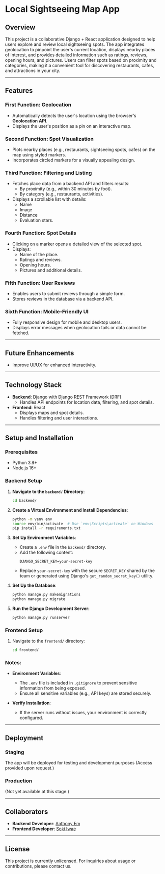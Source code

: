 # Local Sightseeing Map App

## Overview
This project is a collaborative Django + React application designed to help users explore and review local sightseeing spots. The app integrates geolocation to pinpoint the user's current location, displays nearby places of interest, and provides detailed information such as ratings, reviews, opening hours, and pictures. Users can filter spots based on proximity and categories, making it a convenient tool for discovering restaurants, cafes, and attractions in your city.

---

## Features

### **First Function: Geolocation**
- Automatically detects the user's location using the browser's **Geolocation API**.
- Displays the user's position as a pin on an interactive map.

### **Second Function: Spot Visualization**
- Plots nearby places (e.g., restaurants, sightseeing spots, cafes) on the map using styled markers.
- Incorporates circled markers for a visually appealing design.

### **Third Function: Filtering and Listing**
- Fetches place data from a backend API and filters results:
  - By proximity (e.g., within 30 minutes by foot).
  - By category (e.g., restaurants, activities).
- Displays a scrollable list with details:
  - Name
  - Image
  - Distance
  - Evaluation stars.

### **Fourth Function: Spot Details**
- Clicking on a marker opens a detailed view of the selected spot.
- Displays:
  - Name of the place.
  - Ratings and reviews.
  - Opening hours.
  - Pictures and additional details.

### **Fifth Function: User Reviews**
- Enables users to submit reviews through a simple form.
- Stores reviews in the database via a backend API.

### **Sixth Function: Mobile-Friendly UI**
- Fully responsive design for mobile and desktop users.
- Displays error messages when geolocation fails or data cannot be fetched.

---

## Future Enhancements
- Improve UI/UX for enhanced interactivity.

---

## Technology Stack
- **Backend**: Django with Django REST Framework (DRF)
  - Handles API endpoints for location data, filtering, and spot details.
- **Frontend**: React
  - Displays maps and spot details.
  - Handles filtering and user interactions.

---

## Setup and Installation

### Prerequisites
- Python 3.8+
- Node.js 16+

### Backend Setup

1. **Navigate to the `backend/` Directory**:
   ```bash
   cd backend/
   ```

2. **Create a Virtual Environment and Install Dependencies**:
   ```bash
   python -m venv env
   source env/bin/activate  # Use `env\Scripts\activate` on Windows
   pip install -r requirements.txt
   ```

3. **Set Up Environment Variables**:
   - Create a `.env` file in the `backend/` directory.
   - Add the following content:
     ```plaintext
     DJANGO_SECRET_KEY=your-secret-key
     ```
   - Replace `your-secret-key` with the secure `SECRET_KEY` shared by the team or generated using Django's `get_random_secret_key()` utility.

4. **Set Up the Database**:
   ```bash
   python manage.py makemigrations
   python manage.py migrate
   ```

5. **Run the Django Development Server**:
   ```bash
   python manage.py runserver
   ```

### Frontend Setup
1. Navigate to the `frontend/` directory:
   ```bash
   cd frontend/
   ```

### Notes:
- **Environment Variables**:
  - The `.env` file is included in `.gitignore` to prevent sensitive information from being exposed.
  - Ensure all sensitive variables (e.g., API keys) are stored securely.

- **Verify Installation**:
  - If the server runs without issues, your environment is correctly configured.

---

## Deployment
### Staging
The app will be deployed for testing and development purposes (Access provided upon request.)

### Production
(Not yet available at this stage.)

---

## Collaborators
- **Backend Developer**: [Anthony Em](https://github.com/AnSiChen)
- **Frontend Developer**: [Soki Iwae](https://github.com/Sochan2)

---

## License
This project is currently unlicensed. For inquiries about usage or contributions, please contact us.